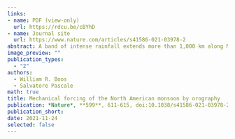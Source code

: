 ```yaml
---
links:
- name: PDF (view-only)
  url: https://rdcu.be/cBYhD
- name: Journal site
  url: https://www.nature.com/articles/s41586-021-03978-2
abstract: A band of intense rainfall extends more than 1,000 km along Mexico’s west coast during Northern Hemisphere summer, constituting the core of the North American monsoon. As in other tropical monsoons, this rainfall maximum is commonly thought to be thermally forced by emission of heat from land and elevated terrain into the overlying atmosphere, but a clear understanding of the fundamental mechanism governing this monsoon is lacking. Here we show that the core North American monsoon is generated when Mexico’s Sierra Madre mountains deflect the extratropical jet stream towards the Equator, mechanically forcing eastward, upslope flow that lifts warm and moist air to produce convective rainfall. These findings are based on analyses of dynamic and thermodynamic structures in observations, global climate model integrations and adiabatic stationary wave solutions. Land surface heat fluxes do precondition the atmosphere for convection, particularly in summer afternoons, but these heat fluxes alone are insufficient for producing the observed rainfall maximum. Our results indicate that the core North American monsoon should be understood as convectively enhanced orographic rainfall in a mechanically forced stationary wave, not as a classic, thermally forced tropical monsoon. This has implications for the response of the North American monsoon to past and future global climate change, making trends in jet stream interactions with orography of central importance.
image_preview: ""
publication_types:
  - "2"
authors:
  - William R. Boos
  - Salvatore Pascale
math: true
title: Mechanical forcing of the North American monsoon by orography
publication: *Nature*, **599**, 611-615, doi:10.1038/s41586-021-03978-2
publication_short: 
date: 2021-11-24
selected: false
---
```

